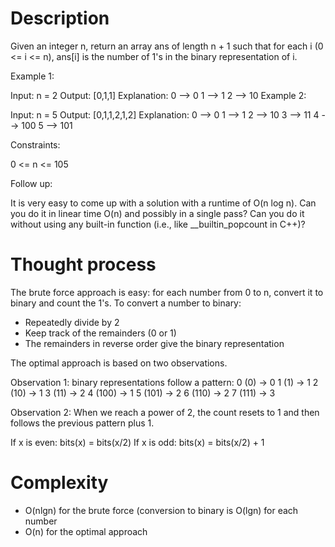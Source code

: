 # Description

Given an integer n, return an array ans of length n + 1 such that for each i (0 <= i <= n), ans[i] is the number of 1's in the binary representation of i.

Example 1:

Input: n = 2
Output: [0,1,1]
Explanation:
0 --> 0
1 --> 1
2 --> 10
Example 2:

Input: n = 5
Output: [0,1,1,2,1,2]
Explanation:
0 --> 0
1 --> 1
2 --> 10
3 --> 11
4 --> 100
5 --> 101
 

Constraints:

0 <= n <= 105
 

Follow up:

It is very easy to come up with a solution with a runtime of O(n log n). Can you do it in linear time O(n) and possibly in a single pass?
Can you do it without using any built-in function (i.e., like __builtin_popcount in C++)?

# Thought process

The brute force approach is easy: for each number from 0 to n, convert it to binary and count the 1's.
To convert a number to binary:
- Repeatedly divide by 2
- Keep track of the remainders (0 or 1)
- The remainders in reverse order give the binary representation

The optimal approach is based on two observations.

Observation 1: binary representations follow a pattern:
0 (0) -> 0
1 (1) -> 1
2 (10) -> 1
3 (11) -> 2
4 (100) -> 1
5 (101) -> 2
6 (110) -> 2
7 (111) -> 3

Observation 2: When we reach a power of 2, the count resets to 1 and then follows the previous pattern plus 1.

If x is even: bits(x) = bits(x/2)
If x is odd: bits(x) = bits(x/2) + 1

# Complexity

- O(nlgn) for the brute force (conversion to binary is O(lgn) for each number
- O(n) for the optimal approach
